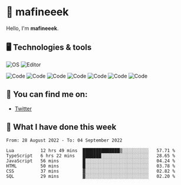 # 👋 mafineeek
Hello, I'm **mafineeek**.

## 🖥️ Technologies & tools

![OS](https://img.shields.io/badge/OS-Windows-informational?style=flat&logo=OS&logoColor=white&color=2bbc8a)
![Editor](https://img.shields.io/badge/Editor-VScode-informational?style=flat&logo=Editor&logoColor=white&color=2bbc8a)

![Code](https://img.shields.io/badge/Code-Typescript-informational?style=flat&logo=Code&logoColor=white&color=2bbc8a)
![Code](https://img.shields.io/badge/Code-Javascript-informational?style=flat&logo=Code&logoColor=white&color=2bbc8a)
![Code](https://img.shields.io/badge/Code-Nodejs-informational?style=flat&logo=Code&logoColor=white&color=2bbc8a)
![Code](https://img.shields.io/badge/Code-Typescript-informational?style=flat&logo=Code&logoColor=white&color=2bbc8a) 
![Code](https://img.shields.io/badge/Code-HTML-informational?style=flat&logo=Code&logoColor=white&color=2bbc8a)
![Code](https://img.shields.io/badge/Code-CSS-informational?style=flat&logo=Code&logoColor=white&color=2bbc8a)
![Code](https://img.shields.io/badge/Code-React-informational?style=flat&logo=Code&logoColor=white&color=2bbc8a)

## 👭 You can find me on:
- [Twitter](https://twitter.com/devmafineeek)

## 📰 What I have done this week
<!--START_SECTION:waka-->

```text
From: 28 August 2022 - To: 04 September 2022

Lua          12 hrs 49 mins  ██████████████▒░░░░░░░░░░   57.71 %
TypeScript   6 hrs 22 mins   ███████░░░░░░░░░░░░░░░░░░   28.65 %
JavaScript   56 mins         █░░░░░░░░░░░░░░░░░░░░░░░░   04.24 %
HTML         50 mins         █░░░░░░░░░░░░░░░░░░░░░░░░   03.78 %
CSS          37 mins         ▓░░░░░░░░░░░░░░░░░░░░░░░░   02.82 %
SQL          29 mins         ▓░░░░░░░░░░░░░░░░░░░░░░░░   02.20 %
```

<!--END_SECTION:waka-->
